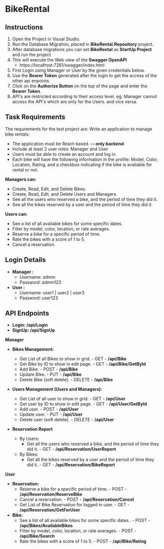 # BikeRental

## Instructions 
1. Open the Project in Visual Studio.
2. Run the Database Migration, placed in **BikeRental.Repository** project.
3. After database migrations you can set **BikeRental** as **StartUp Project** and run the project  
4. This will execute the Web view of the **Swagger OpenAPI** 
   * https://localhost:7261/swagger/index.html
5. First Login using Manager or User by the given credentials below.
6. Use the **Bearer Token** generated after the login to get the access of the other api enpoints. 
7. Click on the **Authorize Button** on the top of the page and enter the **Bearer Token**.
8. API's are restricted according to their access level. eg. Manager cannot access the API's which are only for the Users. and vice versa.  


## Task Requirements 
The requirements for the test project are: 
Write an application to manage bike rentals:

* The application must be React-based. **-- only backend**
* Include at least 2 user roles: Manager and User
* Users must be able to create an account and log in.
* Each bike will have the following information in the profile: Model, Color, Location, Rating, and a checkbox indicating if the bike is available for rental or not.
 
**Managers can:**
* Create, Read, Edit, and Delete Bikes.
* Create, Read, Edit, and Delete Users and Managers.
* See all the users who reserved a bike, and the period of time they did it.
* See all the bikes reserved by a user and the period of time they did it.

**Users can:**
* See a list of all available bikes for some specific dates.
* Filter by model, color, location, or rate averages.
* Reserve a bike for a specific period of time.
* Rate the bikes with a score of 1 to 5.
* Cancel a reservation.

## Login Details
* **Manager :**
  * Username: admin 
  * Password:  admin123
* **User :**
  * Username: user1 | user2 | user3
  * Password:  user123

## API Endpoints
  * **Login: /api/Login**
  * **SignUp: /api/SignUp**

**Manager**
* **Bikes Management:**
   * Get List of all Bikes to show in grid. - GET - **/api/Bike**
   * Get Bike by ID to show in edit page. - GET - **/api/Bike/GetById**
   * Add Bike. - POST - **/api/Bike**
   * Update Bike. - PUT - **/api/Bike**
   * Delete Bike (soft delete). - DELETE - **/api/Bike**
   
* **Users Management  (Users and Managers):**
   * Get List of all user to show in grid. - GET - **/api/User**
   * Get user by ID to show in edit page. - GET - **/api/User/GetById**
   * Add user. - POST - **/api/User**
   * Update user. - PUT - **/api/User**
   * Delete user (soft delete). - DELETE - **/api/User**

* **Reservation Report**
  * By Users:
     * Get all the users who reserved a bike, and the period of time they did it. - GET - **/api/Reservation/UserReport** 
  * By Bikes:
     * Get all the bikes reserved by a user and the period of time they did it. - GET - **/api/Reservation/BikeReport** 

**User** 
* **Reservation:**
   * Reserve a bike for a specific period of time. - POST - **/api/Reservation/ReserveBike**
   * Cancel a reservation. - POST - **/api/Reservation/Cancel**
   * Get List of Bike Reservation for logged in user. - GET - **/api/Reservation/GetForUser** 
* **Bike:**
   * See a list of all available bikes for some specific dates.. - POST - **/api/Bikes/AvailableBikes**
   * Filter by model, color, location, or rate averages. - POST - **/api/Bike/Search**
   * Rate the bikes with a score of 1 to 5. - POST - **/api/Bike/Rating**
